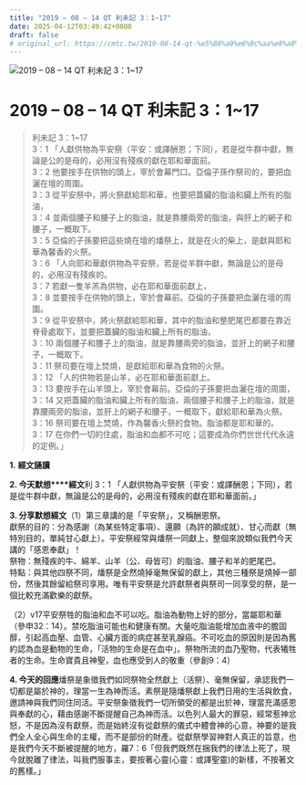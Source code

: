```yaml
---
title: "2019 – 08 – 14 QT 利未記 3：1~17"
date: 2025-04-12T03:49:42+0800
draft: false
# original_url: https://cmtc.tw/2019-08-14-qt-%e5%88%a9%e6%9c%aa%e8%a8%98-3%ef%bc%9a117
---
```


![2019 – 08 – 14 QT 利未記 3：1~17](/images/qt.jpg   "2019 – 08 – 14 QT 利未記 3：1~17")

# 2019 – 08 – 14 QT 利未記 3：1~17

> 利未記 3：1~17  
> 3：1 「人獻供物為平安祭（平安：或譯酬恩；下同），若是從牛群中獻，無論是公的是母的，必用沒有殘疾的獻在耶和華面前。  
> 3：2 他要按手在供物的頭上，宰於會幕門口。亞倫子孫作祭司的，要把血灑在壇的周圍。  
> 3：3 從平安祭中，將火祭獻給耶和華，也要把蓋臟的脂油和臟上所有的脂油，  
> 3：4 並兩個腰子和腰子上的脂油，就是靠腰兩旁的脂油，與肝上的網子和腰子，一概取下。  
> 3：5 亞倫的子孫要把這些燒在壇的燔祭上，就是在火的柴上，是獻與耶和華為馨香的火祭。  
> 3：6 「人向耶和華獻供物為平安祭，若是從羊群中獻，無論是公的是母的，必用沒有殘疾的。  
> 3：7 若獻一隻羊羔為供物，必在耶和華面前獻上，  
> 3：8 並要按手在供物的頭上，宰於會幕前。亞倫的子孫要把血灑在壇的周圍。  
> 3：9 從平安祭中，將火祭獻給耶和華，其中的脂油和整肥尾巴都要在靠近脊骨處取下，並要把蓋臟的脂油和臟上所有的脂油，  
> 3：10 兩個腰子和腰子上的脂油，就是靠腰兩旁的脂油，並肝上的網子和腰子，一概取下。  
> 3：11 祭司要在壇上焚燒，是獻給耶和華為食物的火祭。  
> 3：12 「人的供物若是山羊，必在耶和華面前獻上。  
> 3：13 要按手在山羊頭上，宰於會幕前。亞倫的子孫要把血灑在壇的周圍，  
> 3：14 又把蓋臟的脂油和臟上所有的脂油，兩個腰子和腰子上的脂油，就是靠腰兩旁的脂油，並肝上的網子和腰子，一概取下，獻給耶和華為火祭。  
> 3：16 祭司要在壇上焚燒，作為馨香火祭的食物。脂油都是耶和華的。  
> 3：17 在你們一切的住處，脂油和血都不可吃；這要成為你們世世代代永遠的定例。」

**1.** **經文誦讀**

**2. 今天默想****經文**利 3：1 「人獻供物為平安祭（平安：或譯酬恩；下同），若是從牛群中獻，無論是公的是母的，必用沒有殘疾的獻在耶和華面前。」

**3. 分享默想經文**（1）第三章講的是「平安祭」，又稱酬恩祭。  
獻祭的目的：分為感謝（為某些特定事項）、還願（為許的願成就）、甘心而獻（無特別目的，單純甘心獻上）。平安祭經常與燔祭一同獻上，整個來說類似我們今天講的「感恩奉獻」！  
祭物：無殘疾的牛、綿羊、山羊（公、母皆可）的脂油、腰子和羊的肥尾巴。  
特點：與其他四祭不同，燔祭是全然燒掉毫無保留的獻上，其他三種祭是燒掉一部份，然後其餘留給祭司享用。唯有平安祭是允許獻祭者與祭司一同享受的祭，是一個比較充滿歡樂的獻祭。

（2）v17平安祭牲的脂油和血不可以吃。脂油為動物上好的部分，當屬耶和華（參申32：14）。禁吃脂油可能也和健康有關。大量吃脂油能增加血液中的膽固醇，引起高血壓、血管、心臟方面的病症甚至乳腺癌。不可吃血的原因則是因為舊約認為血是動物的生命，「活物的生命是在血中」。祭物所流的血乃聖物，代表犧牲者的生命。生命寶貴且神聖，血也應受到人的敬重（參創9：4）

**4. 今天的回應**燔祭是象徵我們如同祭物全然獻上（活祭）、毫無保留，承認我們一切都是屬於神的，理當一生為神而活。素祭是隨燔祭獻上我們日用的生活與飲食，邀請神與我們同住同活。平安祭象徵我們一切所領受的都是出於神，理當充滿感恩與奉獻的心，藉由感謝不斷提醒自己為神而活。以色列人最大的罪惡，經常惹神忿怒，不是因為沒有獻祭，而是始終沒有從獻祭的儀式中體會神的心意，神要的是我們全人全心與生命的主權，而不是部份的財產。從獻祭學習神對人真正的旨意，也是我們今天不斷被提醒的地方，羅7：6「但我們既然在捆我們的律法上死了，現今就脫離了律法，叫我們服事主，要按著心靈(心靈：或譯聖靈)的新樣，不按著文的舊樣。」